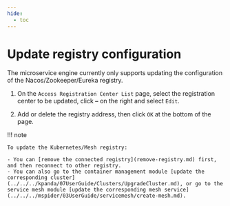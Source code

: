 ```yaml
---
hide:
  - toc
---
```


# Update registry configuration

The microservice engine currently only supports updating the configuration of the Nacos/Zookeeper/Eureka registry.

1. On the `Access Registration Center List` page, select the registration center to be updated, click **`⋯`** on the right and select `Edit`.

    

2. Add or delete the registry address, then click `OK` at the bottom of the page.

    

!!! note

    To update the Kubernetes/Mesh registry:

    - You can [remove the connected registry](remove-registry.md) first, and then reconnect to other registry.
    - You can also go to the container management module [update the corresponding cluster](../../../kpanda/07UserGuide/Clusters/UpgradeCluster.md), or go to the service mesh module [update the corresponding mesh service](../../../mspider/03UserGuide/servicemesh/create-mesh.md).
